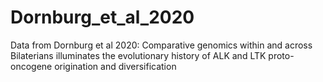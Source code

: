 # Dornburg_et_al_2020
Data from Dornburg et al 2020: Comparative genomics within and across Bilaterians illuminates the evolutionary history of ALK and LTK proto-oncogene origination and diversification
